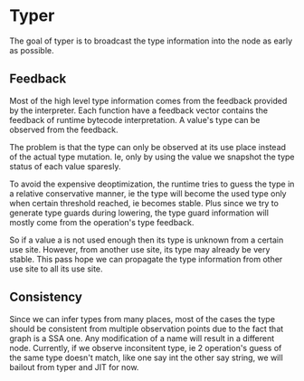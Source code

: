 # Typer

The goal of typer is to broadcast the type information into the node as early
as possible.

## Feedback

Most of the high level type information comes from the feedback provided by the
interpreter. Each function have a feedback vector contains the feedback of
runtime bytecode interpretation. A value's type can be observed from the feedback.

The problem is that the type can only be observed at its use place instead of
the actual type mutation. Ie, only by using the value we snapshot the type
status of each value sparesly.

To avoid the expensive deoptimization, the runtime tries to guess the type in
a relative conservative manner, ie the type will become the used type only
when certain threshold reached, ie becomes stable. Plus since we try to generate
type guards during lowering, the type guard information will mostly come from
the operation's type feedback. 

So if a value a is not used enough then its type is unknown from a certain use
site. However, from another use site, its type may already be very stable. This
pass hope we can propagate the type information from other use site to all its
use site.


## Consistency

Since we can infer types from many places, most of the cases the type should
be consistent from multiple observation points due to the fact that graph is a
SSA one. Any modification of a name will result in a different node. Currently,
if we observe inconsitent type, ie 2 operation's guess of the same type doesn't
match, like one say int the other say string, we will bailout from typer and
JIT for now.
